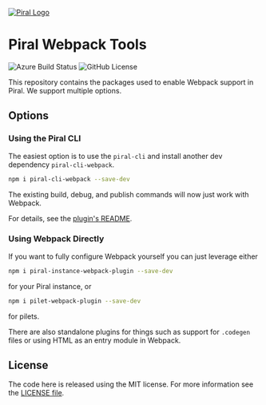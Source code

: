 [![Piral Logo](https://github.com/smapiot/piral/raw/main/docs/assets/logo.png)](https://piral.io)

# Piral Webpack Tools

![Azure Build Status](https://dev.azure.com/FlorianRappl/piral-cli-plugins/_apis/build/status/FlorianRappl.piral-cli-webpack?branchName=master) ![GitHub License](https://img.shields.io/badge/license-MIT-blue.svg)

This repository contains the packages used to enable Webpack support in Piral. We support multiple options.

## Options

### Using the Piral CLI

The easiest option is to use the `piral-cli` and install another dev dependency `piral-cli-webpack`.

```sh
npm i piral-cli-webpack --save-dev
```

The existing build, debug, and publish commands will now just work with Webpack.

For details, see the [plugin's README](./packages/pilet-webpack-plugin/README.md).

### Using Webpack Directly

If you want to fully configure Webpack yourself you can just leverage either

```sh
npm i piral-instance-webpack-plugin --save-dev
```

for your Piral instance, or

```sh
npm i pilet-webpack-plugin --save-dev
```

for pilets.

There are also standalone plugins for things such as support for `.codegen` files or using HTML as an entry module in Webpack.

## License

The code here is released using the MIT license. For more information see the [LICENSE file](LICENSE).
